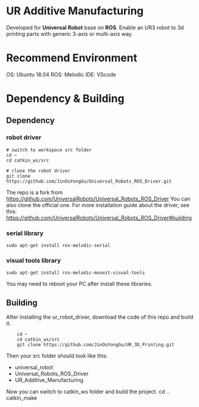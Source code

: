# UR Additive Manufacturing
Developed for **Universal Robot** base on **ROS**. Enable an UR3 robot to 3d printing parts with generic 3-axis or multi-axis way.

# Recommend Environment
OS: Ubuntu 18.04
ROS: Melodic
IDE: VScode

# Dependency & Building
## Dependency
### robot driver
    # switch to workspace src folder
	cd ~
    cd catkin_ws/src
    
    # clone the robot driver
    git clone https://github.com/JinOuYongGu/Universal_Robots_ROS_Driver.git

The repo is a fork from https://github.com/UniversalRobots/Universal_Robots_ROS_Driver
You can also clone the official one.
For more installation guide about the driver, see this: https://github.com/UniversalRobots/Universal_Robots_ROS_Driver#building

### serial library
    sudo apt-get install ros-melodic-serial

### visual tools library
    sudo apt-get install ros-melodic-moveit-visual-tools

You may need to reboot your PC after install these libraries.

## Building
After installing the ur_robot_driver, download the code of this repo and build it.

        cd ~
        cd catkin_ws/src
    	git clone https://github.com/JinOuYongGu/UR_3D_Printing.git

Then your src folder should look like this:
- universal_robot
- Universal_Robots_ROS_Driver
- UR_Additive_Manufacturing

Now you can switch to catkin_ws folder and build the project.
        cd ..
        catkin_make
